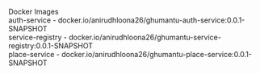 Docker Images  
auth-service - docker.io/anirudhloona26/ghumantu-auth-service:0.0.1-SNAPSHOT  
service-registry - docker.io/anirudhloona26/ghumantu-service-registry:0.0.1-SNAPSHOT  
place-service - docker.io/anirudhloona26/ghumantu-place-service:0.0.1-SNAPSHOT  
